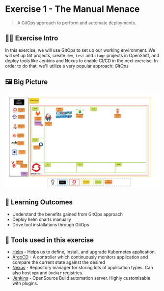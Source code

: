 # Exercise 1 - The Manual Menace
> A GitOps approach to perform and automate deployments.
## 👨‍🍳 Exercise Intro
In this exercise, we will use GitOps to set up our working environment. We will set up Git projects, create `dev`, `test` and `stage` projects in OpenShift, and deploy tools like Jenkins and Nexus to enable CI/CD in the next exercise. In order to do that, we'll utilize a very popular approach: _GitOps_

## 🖼️ Big Picture
![big-picture-tools](images/big-picture-tools.jpg)

## 🔮 Learning Outcomes
* Understand the benefits gained from GitOps approach
* Deploy helm charts manually
* Drive tool installations through GitOps

## 🔨 Tools used in this exercise
* <span style="color:blue;" >[Helm](https://helm.sh/)</span> - Helps us to define, install, and upgrade Kubernetes application.
* <span style="color:blue;" >[ArgoCD](https://argoproj.github.io/argo-cd/)</span> - A controller which continuously monitors application and compare the current state against the desired
* <span style="color:blue;" >[Nexus](https://www.sonatype.com/nexus-repository-sonatype)</span> - Repository manager for storing lots of application types. Can also host `npm` and `Docker` registries.
* <span style="color:blue;" >[Jenkins](https://jenkins.io/)</span> - OpenSource Build automation server. Highly customisable with plugins.
